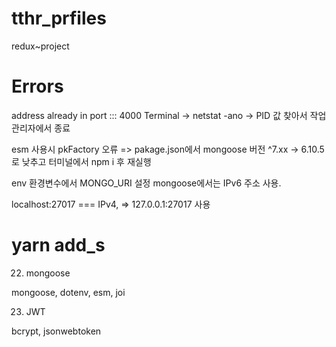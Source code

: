 # tthr_prfiles
redux~project


# Errors
address already in port ::: 4000
Terminal -> netstat -ano -> PID 값 찾아서 작업관리자에서 종료




esm 사용시 pkFactory 오류 => pakage.json에서 mongoose 버전 ^7.xx -> 6.10.5로 낮추고 터미널에서 npm i 후 재실행




env 환경변수에서 MONGO_URI 설정
mongoose에서는 IPv6 주소 사용.

localhost:27017 === IPv4, => 127.0.0.1:27017 사용


# yarn add_s
22. mongoose

mongoose, dotenv, esm, joi

23. JWT

bcrypt, jsonwebtoken
